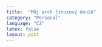 ```yaml
---
title:  "Můj arch linuxový deník"
category: "Personal"
language: "CZ"
latex: false
layout: post
---
```


